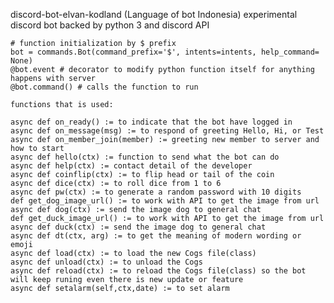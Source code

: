 discord-bot-elvan-kodland (Language of bot Indonesia)
experimental discord bot backed by python 3 and discord API
	
	# function initialization by $ prefix
	bot = commands.Bot(command_prefix='$', intents=intents, help_command= None)
	@bot.event # decorator to modify python function itself for anything happens with server
	@bot.command() # calls the function to run

	functions that is used:

	async def on_ready() := to indicate that the bot have logged in
	async def on_message(msg) := to respond of greeting Hello, Hi, or Test
	async def on_member_join(member) := greeting new member to server and how to start
	async def hello(ctx) := function to send what the bot can do
	async def help(ctx) := contact detail of the developer
	async def coinflip(ctx) := to flip head or tail of the coin
	async def dice(ctx) := to roll dice from 1 to 6
	async def pw(ctx) := to generate a random password with 10 digits
	def get_dog_image_url() := to work with API to get the image from url
	async def dog(ctx) := send the image dog to general chat
	def get_duck_image_url() := to work with API to get the image from url
	async def duck(ctx) := send the image dog to general chat
	async def dt(ctx, arg) := to get the meaning of modern wording or emoji
	async def load(ctx) := to load the new Cogs file(class)
	async def unload(ctx) := to unload the Cogs
	async def reload(ctx) := to reload the Cogs file(class) so the bot will keep runing even there is new update or feature
	async def setalarm(self,ctx,date) := to set alarm   	
